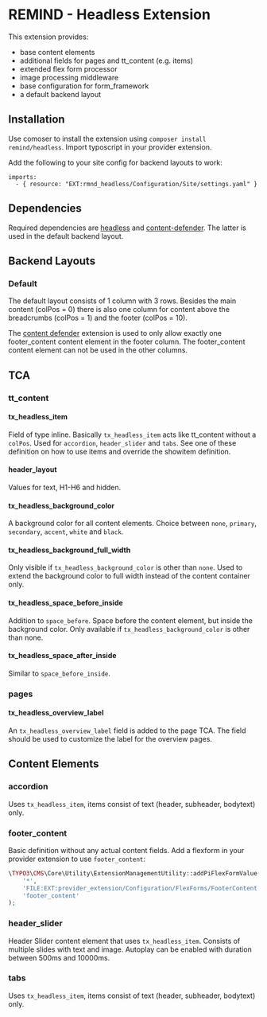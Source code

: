 # REMIND - Headless Extension

This extension provides:
- base content elements
- additional fields for pages and tt_content (e.g. items)
- extended flex form processor
- image processing middleware
- base configuration for form_framework
- a default backend layout


## Installation

Use comoser to install the extension using `composer install remind/headless`. Import typoscript in your provider extension.

Add the following to your site config for backend layouts to work:

```
imports:
  - { resource: "EXT:rmnd_headless/Configuration/Site/settings.yaml" }
```



## Dependencies

Required dependencies are [headless](https://github.com/TYPO3-Headless/headless) and [content-defender](https://github.com/IchHabRecht/content_defender). The latter is used in the default backend layout.



## Backend Layouts

### Default

The default layout consists of 1 column with 3 rows. Besides the main content (colPos = 0) there is also one column for content above the breadcrumbs (colPos = 1) and the footer (colPos = 10).

The [content defender](https://extensions.typo3.org/extension/content_defender) extension is used to only allow exactly one footer_content content element in the footer column. The footer_content content element can not be used in the other columns.



## TCA

### tt_content

#### tx_headless_item

Field of type inline. Basically `tx_headless_item` acts like tt_content without a `colPos`. Used for `accordion`, `header_slider` and `tabs`. See one of these definition on how to use items and override the showitem definition.

#### header_layout

Values for text, H1-H6 and hidden.

#### tx_headless_background_color

A background color for all content elements. Choice between `none`, `primary`, `secondary`, `accent`, `white` and `black`.

#### tx_headless_background_full_width

Only visible if `tx_headless_background_color` is other than `none`. Used to extend the background color to full width instead of the content container only.

#### tx_headless_space_before_inside

Addition to `space_before`. Space before the content element, but inside the background color. Only available if `tx_headless_background_color` is other than none.

#### tx_headless_space_after_inside

Similar to `space_before_inside`.

### pages

#### tx_headless_overview_label

An `tx_headless_overview_label` field is added to the page TCA. The field should be used to customize the label for the overview pages.



## Content Elements

### accordion

Uses `tx_headless_item`, items consist of text (header, subheader, bodytext) only.

### footer_content

Basic definition without any actual content fields. Add a flexform in your provider extension to use `footer_content`:

```php
\TYPO3\CMS\Core\Utility\ExtensionManagementUtility::addPiFlexFormValue(
    '*',
    'FILE:EXT:provider_extension/Configuration/FlexForms/FooterContent.xml',
    'footer_content'
);
```

### header_slider

Header Slider content element that uses `tx_headless_item`. Consists of multiple slides with text and image. Autoplay can be enabled with duration between 500ms and 10000ms.

### tabs

Uses `tx_headless_item`, items consist of text (header, subheader, bodytext) only.

